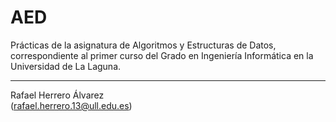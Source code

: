 # AED
Prácticas de la asignatura de Algoritmos y Estructuras de Datos, correspondiente al primer curso del Grado en Ingeniería Informática en la Universidad de La Laguna.

--------------------------------------------------------------
Rafael Herrero Álvarez  
(rafael.herrero.13@ull.edu.es)
